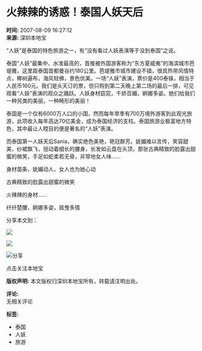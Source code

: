 # 火辣辣的诱惑！泰国人妖天后

**时间:** 2007-08-09 16:27:12  
**来源:** 深圳本地宝

“人妖”是泰国的特色旅游之一，有“没有看过人妖表演等于没到泰国”之说。

泰国“人妖”最集中、水准最高的，首推被外国游客称为“东方夏威夷”的海滨城市芭堤雅，这里距泰国首都曼谷约180公里。芭堤雅市城市建设不错，很具热带风情特点，椰树遍布，海风轻佛，景色优美。一场“人妖”表演，票价是400泰铢，相当于人民币160元。我们是头天订的票，但只购到第二天晚上第二场的最后一排，可见观看“人妖”表演的观众之踊跃。人妖身材窈窕，千娇百媚，婀娜多姿。她们给我们一种另类的美丽，一种畸形的美丽！

泰国是一个仅有6000万人口的小国，然而每年旱季有700万境外游客到此观光旅游，此项收入每年高达70亿美金，成为泰国经济的支柱。泰国旅游业极富地方特色，其中最让人瞠目的便是著名的“人妖”表演。

而泰国第一人妖天后Sania，确实绝色美艳，艳冠群芳。妩媚难以言传，笑容甜美，纱裙飘飞，扭动着细长的腰身，长发如云盘在头顶，那张古典精致的脸露出甜蜜的微笑，手足如蛇柔若无骨，非常地女人味……

身材苗条，妩媚动人，女人也为她心动

古典精致的脸露出甜蜜的微笑

火辣辣的身材……

纤纤楚腰，婀娜多姿，摇曳多情

分享本文到：

![](//m.baidu.com/se/static/pmd/pmd/share/images/qzone.png)

![](//m.baidu.com/se/static/pmd/pmd/share/images/sinaweibo.png)

![分享](http://imgbdb3.bendibao.com/whbdb/20202/28/20200228094105_67638.png)

点击关注本地宝

**版权声明:** 本文版权归深圳本地宝所有，转载请注明出处。

**评论:**  
无相关评论

**标签:**
- 泰国
- 人妖
- 旅游
<!-- tcd_original_link https://m.bendibao.com/show30549.html -->

